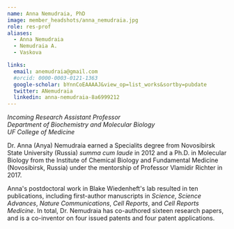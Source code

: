 ```yaml
---
name: Anna Nemudraia, PhD
image: member_headshots/anna_nemudraia.jpg
role: res-prof
aliases:
  - Anna Nemudraia
  - Nemudraia A.
  - Vaskova

links:
  email: anemudraia@gmail.com
  #orcid: 0000-0003-0121-1363
  google-scholar: bYnnCoEAAAAJ&view_op=list_works&sortby=pubdate
  twitter: ANemudraia
  linkedin: anna-nemudraia-8a6999212
---
```


*Incoming Research Assistant Professor*<br>
*Department of Biochemistry and Molecular Biology*<br>
*UF College of Medicine*<br>

Dr. Anna (Anya) Nemudraia earned a Specialits degree from Novosibirsk State University (Russia) *summa cum laude* in 2012 and a Ph.D. in Molecular Biology from the Institute of Chemical Biology and Fundamental Medicine (Novosibirsk, Russia) under the mentorship of Professor Vlamidir Richter in 2017.

Anna's postdoctoral work in Blake Wiedenheft's lab resulted in ten publications, including first-author manuscripts in *Science*, *Science Advances*, *Nature Communications*, *Cell Reports*, and *Cell Reports Medicine*. In total, Dr. Nemudraia has co-authored sixteen research papers, and is a co-inventor on four issued patents and four patent applications.


